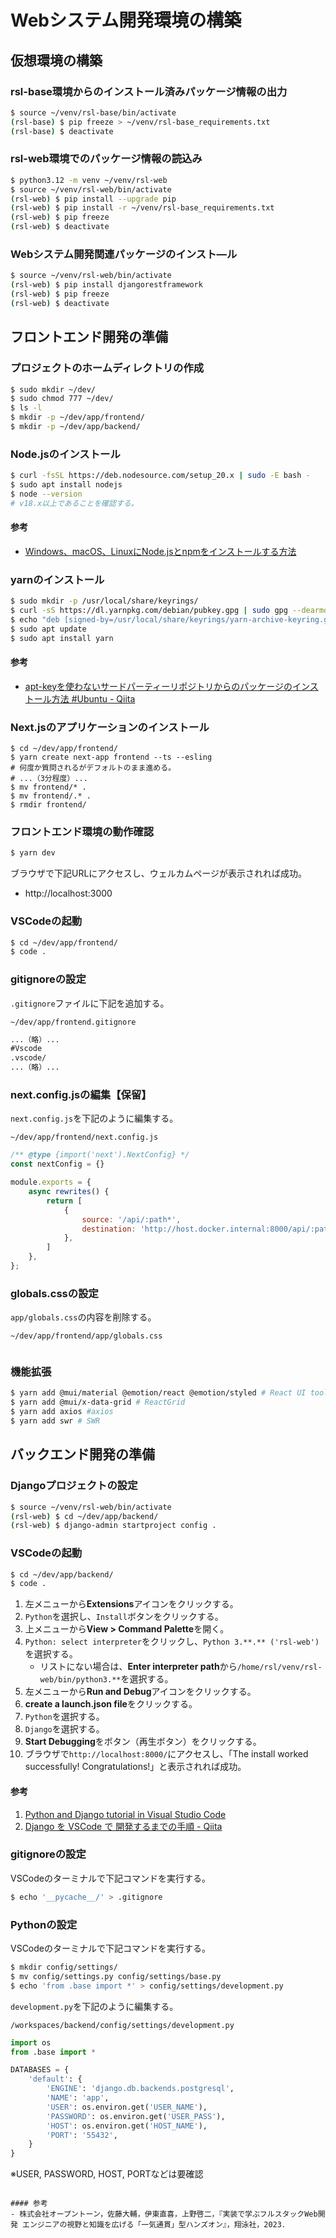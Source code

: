 # Webシステム開発環境の構築

## 仮想環境の構築

### rsl-base環境からのインストール済みパッケージ情報の出力
```bash
$ source ~/venv/rsl-base/bin/activate
(rsl-base) $ pip freeze > ~/venv/rsl-base_requirements.txt
(rsl-base) $ deactivate
```

### rsl-web環境でのパッケージ情報の読込み
```bash
$ python3.12 -m venv ~/venv/rsl-web
$ source ~/venv/rsl-web/bin/activate
(rsl-web) $ pip install --upgrade pip
(rsl-web) $ pip install -r ~/venv/rsl-base_requirements.txt
(rsl-web) $ pip freeze
(rsl-web) $ deactivate
```

### Webシステム開発関連パッケージのインスト―ル
```bash
$ source ~/venv/rsl-web/bin/activate
(rsl-web) $ pip install djangorestframework
(rsl-web) $ pip freeze
(rsl-web) $ deactivate
```

## フロントエンド開発の準備

### プロジェクトのホームディレクトリの作成
```bash
$ sudo mkdir ~/dev/
$ sudo chmod 777 ~/dev/
$ ls -l
$ mkdir -p ~/dev/app/frontend/
$ mkdir -p ~/dev/app/backend/
```

### Node.jsのインストール
```bash
$ curl -fsSL https://deb.nodesource.com/setup_20.x | sudo -E bash -
$ sudo apt install nodejs
$ node --version
# v18.x以上であることを確認する。
```

#### 参考
- [Windows、macOS、LinuxにNode.jsとnpmをインストールする方法](https://kinsta.com/jp/blog/how-to-install-node-js/)

### yarnのインストール
```bash
$ sudo mkdir -p /usr/local/share/keyrings/
$ curl -sS https://dl.yarnpkg.com/debian/pubkey.gpg | sudo gpg --dearmor -o /usr/local/share/keyrings/yarn-archive-keyring.gpg
$ echo "deb [signed-by=/usr/local/share/keyrings/yarn-archive-keyring.gpg] https://dl.yarnpkg.com/debian/ stable main" | sudo tee /etc/apt/sources.list.d/yarn.list
$ sudo apt update
$ sudo apt install yarn
```

#### 参考
- [apt-keyを使わないサードパーティーリポジトリからのパッケージのインストール方法 #Ubuntu - Qiita](https://qiita.com/SolKul/items/5b87bcf325db63b0ea28)

### Next.jsのアプリケーションのインストール
```
$ cd ~/dev/app/frontend/
$ yarn create next-app frontend --ts --esling
# 何度か質問されるがデフォルトのまま進める。
# ...（3分程度）...
$ mv frontend/* .
$ mv frontend/.* .
$ rmdir frontend/
```

### フロントエンド環境の動作確認
```bash
$ yarn dev
```

ブラウザで下記URLにアクセスし、ウェルカムページが表示されれば成功。
- http://localhost:3000

### VSCodeの起動
```bash
$ cd ~/dev/app/frontend/
$ code .
```

### gitignoreの設定
`.gitignore`ファイルに下記を追加する。

`~/dev/app/frontend.gitignore`
```txt
...（略）...
#Vscode
.vscode/
...（略）...
```

### next.config.jsの編集【保留】
`next.config.js`を下記のように編集する。

`~/dev/app/frontend/next.config.js`
```js
/** @type {import('next').NextConfig} */
const nextConfig = {}

module.exports = {
    async rewrites() {
        return [
            {
                source: '/api/:path*',
                destination: 'http://host.docker.internal:8000/api/:path*/',
            },
        ]
    },
};
```

### globals.cssの設定
`app/globals.css`の内容を削除する。

`~/dev/app/frontend/app/globals.css`
```css
```

### 機能拡張
```bash
$ yarn add @mui/material @emotion/react @emotion/styled # React UI tools
$ yarn add @mui/x-data-grid # ReactGrid
$ yarn add axios #axios
$ yarn add swr # SWR
```

## バックエンド開発の準備

### Djangoプロジェクトの設定
```bash
$ source ~/venv/rsl-web/bin/activate
(rsl-web) $ cd ~/dev/app/backend/
(rsl-web) $ django-admin startproject config .
```

### VSCodeの起動
```bash
$ cd ~/dev/app/backend/
$ code .
```

1. 左メニューから**Extensions**アイコンをクリックする。
  1. `Python`を選択し、`Install`ボタンをクリックする。
2. 上メニューから**View > Command Palette**を開く。
  1. `Python: select interpreter`をクリックし、`Python 3.**.** ('rsl-web')`を選択する。
     - リストにない場合は、**Enter interpreter path**から`/home/rsl/venv/rsl-web/bin/python3.**`を選択する。
3. 左メニューから**Run and Debug**アイコンをクリックする。
  1. **create a launch.json file**をクリックする。
  2. `Python`を選択する。
  3. `Django`を選択する。
4. **Start Debugging**をボタン（再生ボタン）をクリックする。
5. ブラウザで`http://localhost:8000/`にアクセスし、「The install worked successfully! Congratulations!」と表示されれば成功。

#### 参考
1. [Python and Django tutorial in Visual Studio Code](https://code.visualstudio.com/docs/python/tutorial-django)
2. [Django を VSCode で 開発するまでの手順 - Qiita](https://qiita.com/soh506/items/12a5df2d19f1c2c792fe)


### gitignoreの設定
VSCodeのターミナルで下記コマンドを実行する。
```bash
$ echo '__pycache__/' > .gitignore
```

### Pythonの設定
VSCodeのターミナルで下記コマンドを実行する。
```bash
$ mkdir config/settings/
$ mv config/settings.py config/settings/base.py
$ echo 'from .base import *' > config/settings/development.py
```

`development.py`を下記のように編集する。

`/workspaces/backend/config/settings/development.py`
```py
import os
from .base import *

DATABASES = {
    'default': {
        'ENGINE': 'django.db.backends.postgresql',
        'NAME': 'app',
        'USER': os.environ.get('USER_NAME'),
        'PASSWORD': os.environ.get('USER_PASS'),
        'HOST': os.environ.get('HOST_NAME'),
        'PORT': '55432',
    }
}
```
※USER, PASSWORD, HOST, PORTなどは要確認









```

#### 参考
- 株式会社オープントーン，佐藤大輔，伊東直喜，上野啓二，『実装で学ぶフルスタックWeb開発 エンジニアの視野と知識を広げる「一気通貫」型ハンズオン』，翔泳社，2023．


